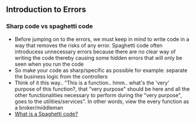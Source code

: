 ## Introduction to Errors



### Sharp code vs spaghetti code

- Before jumping on to the errors, we must keep in mind to write code in a way that removes the risks of any error. Spaghetti code often introducess unnecessary errors because there are no clear way of writing the code thereby causing some hidden errors that will only be seen when you run the code
- So make your code as sharp/specific as possible for example: separate the business logic from the controllers
- Think of it this way.. "This is a function.. hmm.. what's the 'very' purpose of this function?, that "very purpose" should be here and all the other functionalities necessary to perform during the "very purpose", goes to the utilities/services". In other words, view the every function as a broker/middleman
- [What is a Spaghetti code?](https://www.google.com/search?q=spaghetti+code&client=firefox-b-d&sca_esv=584304970&tbm=isch&source=lnms&sa=X&ved=2ahUKEwjrp7L5tdWCAxVxUGwGHb9TD88Q_AUoAXoECAMQAw&biw=1536&bih=750&dpr=1.25)

